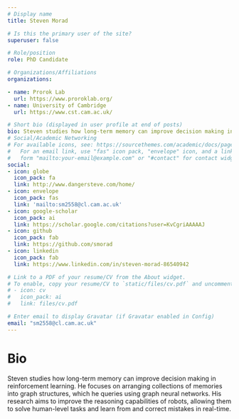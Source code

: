 ```yaml
---
# Display name
title: Steven Morad

# Is this the primary user of the site?
superuser: false

# Role/position
role: PhD Candidate

# Organizations/Affiliations
organizations:

- name: Prorok Lab
  url: https://www.proroklab.org/
- name: University of Cambridge
  url: https://www.cst.cam.ac.uk/

# Short bio (displayed in user profile at end of posts)
bio: Steven studies how long-term memory can improve decision making in reinforcement learning. He focuses on arranging collections of memories into graph structures, which he queries using graph neural networks. His research aims to improve the reasoning capabilities of robots, allowing them to solve human-level tasks and learn from and correct mistakes in real-time.
# Social/Academic Networking
# For available icons, see: https://sourcethemes.com/academic/docs/page-builder/#icons
#   For an email link, use "fas" icon pack, "envelope" icon, and a link in the
#   form "mailto:your-email@example.com" or "#contact" for contact widget.
social:
- icon: globe
  icon_pack: fa
  link: http://www.dangersteve.com/home/
- icon: envelope
  icon_pack: fas
  link: 'mailto:sm2558@cl.cam.ac.uk'
- icon: google-scholar
  icon_pack: ai
  link: https://scholar.google.com/citations?user=KvCgriAAAAAJ
- icon: github
  icon_pack: fab
  link: https://github.com/smorad
- icon: linkedin
  icon_pack: fab
  link: https://www.linkedin.com/in/steven-morad-86540942

# Link to a PDF of your resume/CV from the About widget.
# To enable, copy your resume/CV to `static/files/cv.pdf` and uncomment the lines below.
# - icon: cv
#   icon_pack: ai
#   link: files/cv.pdf

# Enter email to display Gravatar (if Gravatar enabled in Config)
email: "sm2558@cl.cam.ac.uk"
---
```

# Bio
Steven studies how long-term memory can improve decision making in reinforcement learning. He focuses on arranging collections of memories into graph structures, which he queries using graph neural networks. His research aims to improve the reasoning capabilities of robots, allowing them to solve human-level tasks and learn from and correct mistakes in real-time.
